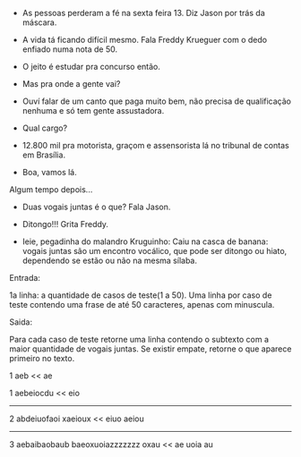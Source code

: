 - As pessoas perderam a fé na sexta feira 13. Diz Jason
por trás da máscara.

- A vida tá ficando difícil mesmo. Fala Freddy Krueguer
com o dedo enfiado numa nota de 50.


- O jeito é estudar pra concurso então.

- Mas pra onde a gente vai?

- Ouví falar de um canto que paga muito bem, não precisa
de qualificação nenhuma e só tem gente assustadora.

- Qual cargo?

- 12.800 mil pra motorista, graçom e assensorista lá
no tribunal de contas em Brasília.

- Boa, vamos lá.

Algum tempo depois...


- Duas vogais juntas é o que? Fala Jason.

- Ditongo!!! Grita Freddy.

- Ieie, pegadinha do malandro Kruguinho:
Caiu na casca de banana: vogais juntas são um encontro vocálico,
que pode ser ditongo ou hiato, dependendo se estão ou não na mesma
sílaba.


Entrada:

1a linha: a quantidade de casos de teste(1 a 50).
Uma linha por caso de teste contendo uma frase de até 50
caracteres, apenas com minuscula.

Saida:

Para cada caso de teste retorne uma linha contendo o subtexto
com a maior quantidade de vogais juntas.
Se existir empate, retorne o que aparece primeiro no texto.

>>
1
aeb
<<
ae

>>
1
aebeiocdu
<<
eio

---

>>
2
abdeiuofaoi
xaeioux
<<
eiuo
aeiou

---

>>
3
aebaibaobaub
baeoxuoiazzzzzzz
oxau
<<
ae
uoia
au

